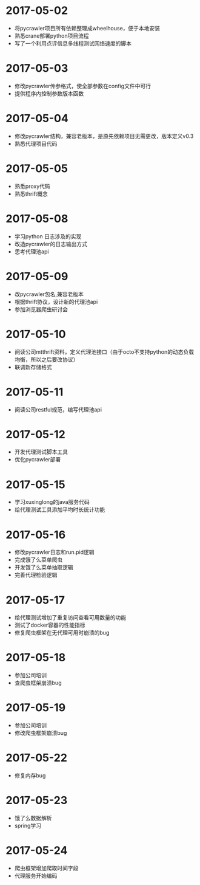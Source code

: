 # 2017-05-02
- 将pycrawler项目所有依赖整理成wheelhouse，便于本地安装
- 熟悉crane部署python项目流程
- 写了一个利用点评信息多线程测试网络速度的脚本

# 2017-05-03
- 修改pycrawler传参格式，使全部参数在config文件中可行
- 提供程序内控制参数版本函数

# 2017-05-04
- 修改pycrawler结构，兼容老版本，是原先依赖项目无需更改，版本定义v0.3
- 熟悉代理项目代码

# 2017-05-05
- 熟悉proxy代码
- 熟悉thrift概念

# 2017-05-08
- 学习python 日志涉及的实现
- 改造pycrawler的日志输出方式
- 思考代理池api

# 2017-05-09
- 改pycrawler包名,兼容老版本
- 根据thrift协议，设计新的代理池api
- 参加浏览器爬虫研讨会

# 2017-05-10
- 阅读公司mtthrift资料，定义代理池接口（由于octo不支持python的动态负载均衡，所以之后要改协议）
- 联调新存储格式

# 2017-05-11
- 阅读公司restful规范，编写代理池api

# 2017-05-12
- 开发代理测试脚本工具
- 优化pycrawler部署

# 2017-05-15
- 学习xuxinglong的java服务代码
- 给代理测试工具添加平均时长统计功能

# 2017-05-16
- 修改pycrawler日志和run.pid逻辑
- 完成饿了么菜单爬虫
- 开发饿了么菜单抽取逻辑
- 完善代理检验逻辑

# 2017-05-17
- 给代理测试增加了重复访问查看可用数量的功能
- 测试了docker容器的性能指标
- 修复爬虫框架在无代理可用时崩溃的bug

# 2017-05-18
- 参加公司培训
- 查爬虫框架崩溃bug

# 2017-05-19
- 参加公司培训
- 修改爬虫框架崩溃bug

# 2017-05-22
- 修复内存bug

# 2017-05-23
- 饿了么数据解析
- spring学习

# 2017-05-24
- 爬虫框架增加爬取时间字段
- 代理服务开始编码



